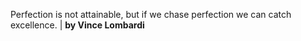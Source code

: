 Perfection is not attainable, but if we chase perfection we can catch excellence. | **by Vince Lombardi**